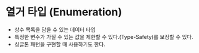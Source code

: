 # 열거 타입 (Enumeration)
- 상수 목록을 담을 수 있는 데이터 타입
- 특정한 변수가 가질 수 있는 값을 제한할 수 있다.(Type-Safety)를 보장할 수 있다.
- 싱글톤 패턴을 구현할 때 사용하기도 한다.

